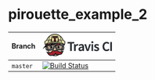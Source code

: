 # pirouette_example_2

Branch|[![Travis CI logo](TravisCI.png)](https://travis-ci.org)
---|---
`master`|[![Build Status](https://travis-ci.org/richelbilderbeek/pirouette_example_2.svg?branch=master)](https://travis-ci.org/richelbilderbeek/pirouette_example_2)

